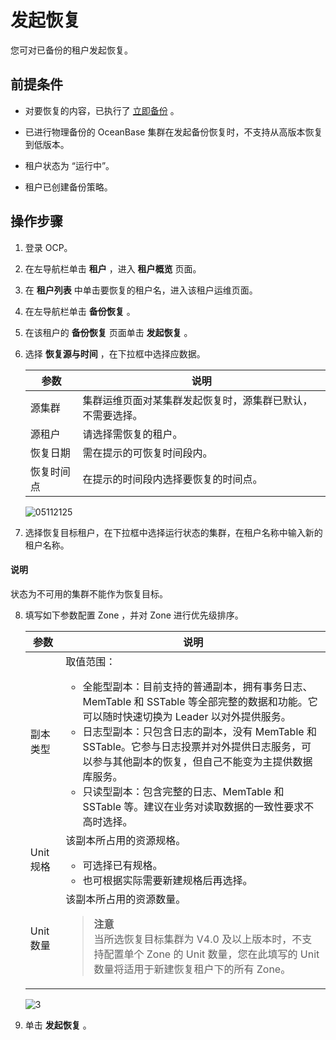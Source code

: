 # 发起恢复

您可对已备份的租户发起恢复。

## 前提条件

* 对要恢复的内容，已执行了 [立即备份](../1200.backup-and-recover-a-tenant/300.back-up.md) 。

* 已进行物理备份的 OceanBase 集群在发起备份恢复时，不支持从高版本恢复到低版本。

* 租户状态为 “运行中”。

* 租户已创建备份策略。

## 操作步骤

1. 登录 OCP。

2. 在左导航栏单击 **租户** ，进入 **租户概览** 页面。

3. 在 **租户列表** 中单击要恢复的租户名，进入该租户运维页面。

4. 在左导航栏单击 **备份恢复** 。

5. 在该租户的 **备份恢复** 页面单击 **发起恢复** 。

6. 选择 **恢复源与时间** ，在下拉框中选择应数据。

   |  参数   |              说明               |
   |-------|-------------------------------|
   | 源集群   | 集群运维页面对某集群发起恢复时，源集群已默认，不需要选择。 |
   | 源租户   | 请选择需恢复的租户。                    |
   | 恢复日期  | 需在提示的可恢复时间段内。                 |
   | 恢复时间点 | 在提示的时间段内选择要恢复的时间点。            |

   ![05112125](https://help-static-aliyun-doc.aliyuncs.com/assets/img/zh-CN/9369970261/p272696.png)

7. 选择恢复目标租户，在下拉框中选择运行状态的集群，在租户名称中输入新的租户名称。

  <main id="notice" type='explain'>
    <h4>说明</h4>
    <p>状态为不可用的集群不能作为恢复目标。</p>
  </main>

8. 填写如下参数配置 Zone ，并对 Zone 进行优先级排序。

   |   参数    |说明   |
   |---------|---|
   | 副本类型    | 取值范围： <ul><li>全能型副本：目前支持的普通副本，拥有事务日志、MemTable 和 SSTable 等全部完整的数据和功能。它可以随时快速切换为 Leader 以对外提供服务。</li><li> 日志型副本：只包含日志的副本，没有 MemTable 和 SSTable。它参与日志投票并对外提供日志服务，可以参与其他副本的恢复，但自己不能变为主提供数据库服务。   </li><li> 只读型副本：包含完整的日志、MemTable 和 SSTable 等。建议在业务对读取数据的一致性要求不高时选择。 </li></ul>   |
   | Unit 规格 | 该副本所占用的资源规格。 <ul><li>可选择已有规格。</li><li> 也可根据实际需要新建规格后再选择。 </li></ul>  |
   | Unit 数量 | 该副本所占用的资源数量。<blockquote>**注意**</br>当所选恢复目标集群为 V4.0 及以上版本时，不支持配置单个 Zone 的 Unit 数量，您在此填写的 Unit 数量将适用于新建恢复租户下的所有 Zone。</blockquote>|

   ![3](https://obbusiness-private.oss-cn-shanghai.aliyuncs.com/doc/img/ocp/%E6%96%B0%E5%BB%BA%E6%81%A2%E5%A4%8D%E7%A7%9F%E6%88%B72.png)

9. 单击 **发起恢复** 。
